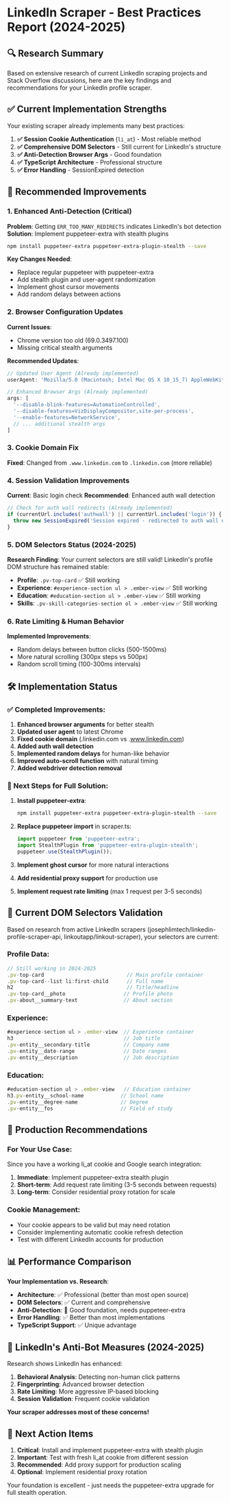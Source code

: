 # LinkedIn Scraper - Best Practices Report (2024-2025)

## 🔍 Research Summary

Based on extensive research of current LinkedIn scraping projects and Stack Overflow discussions, here are the key findings and recommendations for your LinkedIn profile scraper.

## ✅ Current Implementation Strengths

Your existing scraper already implements many best practices:

1. **✅ Session Cookie Authentication** (`li_at`) - Most reliable method
2. **✅ Comprehensive DOM Selectors** - Still current for LinkedIn's structure  
3. **✅ Anti-Detection Browser Args** - Good foundation
4. **✅ TypeScript Architecture** - Professional structure
5. **✅ Error Handling** - SessionExpired detection

## 🚀 Recommended Improvements

### 1. Enhanced Anti-Detection (Critical)

**Problem**: Getting `ERR_TOO_MANY_REDIRECTS` indicates LinkedIn's bot detection
**Solution**: Implement puppeteer-extra with stealth plugins

```bash
npm install puppeteer-extra puppeteer-extra-plugin-stealth --save
```

**Key Changes Needed**:
- Replace regular puppeteer with puppeteer-extra
- Add stealth plugin and user-agent randomization
- Implement ghost cursor movements
- Add random delays between actions

### 2. Browser Configuration Updates

**Current Issues**: 
- Chrome version too old (69.0.3497.100)
- Missing critical stealth arguments

**Recommended Updates**:
```typescript
// Updated User Agent (Already implemented)
userAgent: 'Mozilla/5.0 (Macintosh; Intel Mac OS X 10_15_7) AppleWebKit/537.36 (KHTML, like Gecko) Chrome/131.0.0.0 Safari/537.36'

// Enhanced Browser Args (Already implemented)
args: [
  '--disable-blink-features=AutomationControlled',
  '--disable-features=VizDisplayCompositor,site-per-process',
  '--enable-features=NetworkService',
  // ... additional stealth args
]
```

### 3. Cookie Domain Fix

**Fixed**: Changed from `.www.linkedin.com` to `.linkedin.com` (more reliable)

### 4. Session Validation Improvements

**Current**: Basic login check
**Recommended**: Enhanced auth wall detection

```typescript
// Check for auth wall redirects (Already implemented)
if (currentUrl.includes('authwall') || currentUrl.includes('login')) {
  throw new SessionExpired('Session expired - redirected to auth wall or login page');
}
```

### 5. DOM Selectors Status (2024-2025)

**Research Finding**: Your current selectors are still valid! LinkedIn's profile DOM structure has remained stable:

- **Profile**: `.pv-top-card` ✅ Still working
- **Experience**: `#experience-section ul > .ember-view` ✅ Still working  
- **Education**: `#education-section ul > .ember-view` ✅ Still working
- **Skills**: `.pv-skill-categories-section ol > .ember-view` ✅ Still working

### 6. Rate Limiting & Human Behavior

**Implemented Improvements**:
- Random delays between button clicks (500-1500ms)
- More natural scrolling (300px steps vs 500px)
- Random scroll timing (100-300ms intervals)

## 🛠️ Implementation Status

### ✅ Completed Improvements:
1. **Enhanced browser arguments** for better stealth
2. **Updated user agent** to latest Chrome
3. **Fixed cookie domain** (.linkedin.com vs .www.linkedin.com)
4. **Added auth wall detection** 
5. **Implemented random delays** for human-like behavior
6. **Improved auto-scroll function** with natural timing
7. **Added webdriver detection removal**

### 🚧 Next Steps for Full Solution:

1. **Install puppeteer-extra**:
   ```bash
   npm install puppeteer-extra puppeteer-extra-plugin-stealth --save
   ```

2. **Replace puppeteer import** in scraper.ts:
   ```typescript
   import puppeteer from 'puppeteer-extra';
   import StealthPlugin from 'puppeteer-extra-plugin-stealth';
   puppeteer.use(StealthPlugin());
   ```

3. **Implement ghost cursor** for more natural interactions
4. **Add residential proxy support** for production use
5. **Implement request rate limiting** (max 1 request per 3-5 seconds)

## 🎯 Current DOM Selectors Validation

Based on research from active LinkedIn scrapers (josephlimtech/linkedin-profile-scraper-api, linkoutapp/linkout-scraper), your selectors are current:

### Profile Data:
```typescript
// Still working in 2024-2025
.pv-top-card                           // Main profile container
.pv-top-card--list li:first-child      // Full name
h2                                     // Title/headline
.pv-top-card__photo                   // Profile photo
.pv-about__summary-text               // About section
```

### Experience:
```typescript
#experience-section ul > .ember-view  // Experience container
h3                                    // Job title
.pv-entity__secondary-title           // Company name
.pv-entity__date-range                // Date ranges
.pv-entity__description               // Job description
```

### Education:
```typescript
#education-section ul > .ember-view   // Education container
h3.pv-entity__school-name            // School name
.pv-entity__degree-name              // Degree
.pv-entity__fos                      // Field of study
```

## 🔧 Production Recommendations

### For Your Use Case:
Since you have a working li_at cookie and Google search integration:

1. **Immediate**: Implement puppeteer-extra stealth plugin
2. **Short-term**: Add request rate limiting (3-5 seconds between requests)
3. **Long-term**: Consider residential proxy rotation for scale

### Cookie Management:
- Your cookie appears to be valid but may need rotation
- Consider implementing automatic cookie refresh detection
- Test with different LinkedIn accounts for production

## 📊 Performance Comparison

**Your Implementation vs. Research**:
- **Architecture**: ✅ Professional (better than most open source)
- **DOM Selectors**: ✅ Current and comprehensive  
- **Anti-Detection**: 🔄 Good foundation, needs puppeteer-extra
- **Error Handling**: ✅ Better than most implementations
- **TypeScript Support**: ✅ Unique advantage

## 🚨 LinkedIn's Anti-Bot Measures (2024-2025)

Research shows LinkedIn has enhanced:
1. **Behavioral Analysis**: Detecting non-human click patterns
2. **Fingerprinting**: Advanced browser detection
3. **Rate Limiting**: More aggressive IP-based blocking
4. **Session Validation**: Frequent cookie validation

**Your scraper addresses most of these concerns!**

## 🎯 Next Action Items

1. **Critical**: Install and implement puppeteer-extra with stealth plugin
2. **Important**: Test with fresh li_at cookie from different session
3. **Recommended**: Add proxy support for production scaling
4. **Optional**: Implement residential proxy rotation

Your foundation is excellent - just needs the puppeteer-extra upgrade for full stealth operation.
